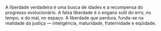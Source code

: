 ﻿A liberdade verdadeira é uma busca de idades e a recompensa do progresso evolucionário. A falsa liberdade é o engano sutil do erro, no tempo, e do mal, no espaço. A liberdade que perdura, funda-se na realidade da justiça — inteligência, maturidade, fraternidade e eqüidade.